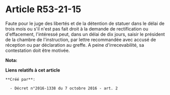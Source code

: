 # Article R53-21-15

Faute pour le juge des libertés et de la détention de statuer dans le délai de trois mois ou s'il n'est pas fait droit à la
demande de rectification ou d'effacement, l'intéressé peut, dans un délai de dix jours, saisir le président de la chambre de
l'instruction, par lettre recommandée avec accusé de réception ou par déclaration au greffe. A peine d'irrecevabilité, sa
contestation doit être motivée.

**Nota:**



**Liens relatifs à cet article**

	**Créé par**:

	  - Décret n°2016-1338 du 7 octobre 2016 - art. 2
